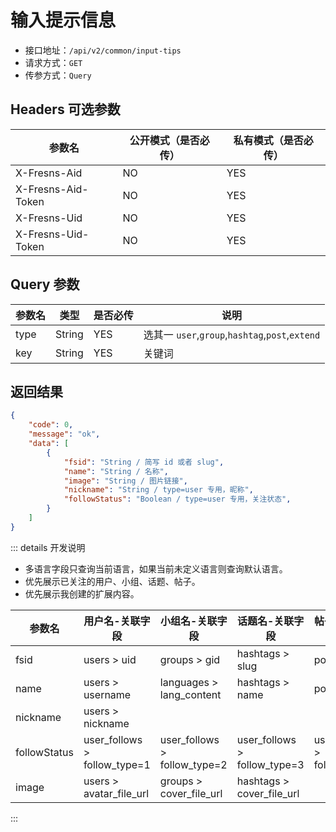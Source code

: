 # 输入提示信息

- 接口地址：`/api/v2/common/input-tips`
- 请求方式：`GET`
- 传参方式：`Query`

## Headers 可选参数

| 参数名 | 公开模式（是否必传） | 私有模式（是否必传） |
| --- | --- | --- |
| X-Fresns-Aid | NO | YES |
| X-Fresns-Aid-Token | NO | YES |
| X-Fresns-Uid | NO | YES |
| X-Fresns-Uid-Token | NO | YES |

## Query 参数

| 参数名 | 类型 | 是否必传 | 说明 |
| --- | --- | --- | --- |
| type | String | YES | 选其一 `user`,`group`,`hashtag`,`post`,`extend` |
| key | String | YES | 关键词 |

## 返回结果

```json
{
    "code": 0,
    "message": "ok",
    "data": [
        {
            "fsid": "String / 简写 id 或者 slug",
            "name": "String / 名称",
            "image": "String / 图片链接",
            "nickname": "String / type=user 专用，昵称",
            "followStatus": "Boolean / type=user 专用，关注状态",
        }
    ]
}
```

::: details 开发说明
- 多语言字段只查询当前语言，如果当前未定义语言则查询默认语言。
- 优先展示已关注的用户、小组、话题、帖子。
- 优先展示我创建的扩展内容。

| 参数名 | 用户名-关联字段 | 小组名-关联字段 | 话题名-关联字段 | 帖子标题-关联字段 | 扩展内容标题-关联字段 |
| --- | --- | --- | --- | --- | --- |
| fsid | users > uid | groups > gid | hashtags > slug | posts > pid | extends > eid |
| name | users > username | languages > lang_content | hashtags > name | posts > title | languages > lang_content |
| nickname | users > nickname |  |  |  |  |
| followStatus | user_follows > follow_type=1 | user_follows > follow_type=2 | user_follows > follow_type=3 | user_follows > follow_type=4 |  |
| image | users > avatar_file_url | groups > cover_file_url | hashtags > cover_file_url |  | extends > cover_file_url |
:::